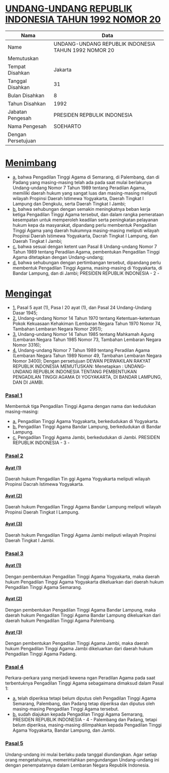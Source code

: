 # [UNDANG-UNDANG REPUBLIK INDONESIA TAHUN 1992 NOMOR 20](http://example.org/legal/document/uu/1992/20)

| Nama | Data |
| ------ | ----- |
|Name|UNDANG-UNDANG REPUBLIK INDONESIA TAHUN 1992 NOMOR 20|
|Memutuskan||
|Tempat Disahkan|Jakarta|
|Tanggal Disahkan|31|
|Bulan Disahkan|8|
|Tahun Disahkan|1992|
|Jabatan Pengesah|PRESIDEN REPBULIK INDONESIA|
|Nama Pengesah|SOEHARTO|
|Dengan Persetujuan||
# [Menimbang](http://example.org/legal/document/uu/1992/20/menimbang)

* [a.](http://example.org/legal/document/uu/1992/20/menimbang/point/a) bahwa Pengadilan Tinggi Agama di Semarang, di Palembang, dan di Padang yang masing-masing telah ada pada saat mulai berlakunya Undang-undang Nomor 7 Tahun 1989 tentang Peradilan Agama, memiliki daerah hukum yang sangat luas dan masing-masing meliputi wilayah Propinsi Daerah Istimewa Yogyakarta, Daerah Tingkat I Lampung dan Dengkulu, serta Daerah Tingkat I Jambi;
* [b.](http://example.org/legal/document/uu/1992/20/menimbang/point/b) bahwa sehubungan dengan semakin meningkatnya beban kerja ketiga Pengadilan Tinggi Agama tersebut, dan dalam rangka pemerataan kesempatan untuk memperoleh keadilan serta peningkatan pelayanan hukum kepa da masyarakat, dipandang perlu membentuk Pengadilan Tinggi Agama yang daerah hukumnya masing-masing meliputi wilayah Propinsi Daerah Istimewa Yogyakarta, Dacrah Tingkat I Lampung, dan Daerah Tingkat I Jambi;
* [c.](http://example.org/legal/document/uu/1992/20/menimbang/point/c) bahwa sesuai dengan ketent uan Pasal 8 Undang-undang Nomor 7 Tahun 1989 tentang Peradilan Agama, pembentukan Pengadilan Tinggi Agama ditetapkan dengan Undang-undang;
* [d.](http://example.org/legal/document/uu/1992/20/menimbang/point/d) bahwa sehubungan dengan pertimbangan tersebut, dipandang perlu membentuk Pengadilan Tinggi Agama, masing-masing di Yogyakarta, di Bandar Lampung, dan di Jambi; PRESIDEN REPUBLIK INDONESIA - 2 -
# [Mengingat](http://example.org/legal/document/uu/1992/20/mengingat)

* [1.](http://example.org/legal/document/uu/1992/20/mengingat/point/0001) Pasal 5 ayat (1), Pasa l 20 ayat (1), dan Pasal 24 Undang-Undang Dasar 1945;
* [2.](http://example.org/legal/document/uu/1992/20/mengingat/point/0002) Undang-undang Nomor 14 Tahun 1970 tentang Ketentuan-ketentuan Pokok Kekuasaan Kehakiman (Lembaran Negara Tahun 1970 Nomor 74, Tambahan Lembaran Negara Nomor 2951);
* [3.](http://example.org/legal/document/uu/1992/20/mengingat/point/0003) Undang-undang Nomor 14 Tahun 1985 tentang Mahkamah Agung (Lembaran Negara Tahun 1985 Nomor 73, Tambahan Lembaran Negara Nomor 3316);
* [4.](http://example.org/legal/document/uu/1992/20/mengingat/point/0004) Undang-undang Nomor 7 Tahun 1989 tentang Peradilan Agama (Lembaran Negara Tahun 1989 Nomor 49, Tambahan Lembaran Negara Nomor 3400); Dengan persetujuan DEWAN PERWAKILAN RAKYAT REPUBLIK INDONESIA MEMUTUSKAN: Menetapkan : UNDANG-UNDANG REPUBLIK INDONESIA TENTANG PEMBENTUKAN PENGADILAN TINGGI AGAMA DI YOGYAKARTA, DI BANDAR LAMPUNG, DAN DI JAMBI.

### [Pasal 1](http://example.org/legal/document/uu/1992/20/pasal/0001)
Membentuk tiga Pengadilan Tinggi Agama dengan nama dan kedudukan masing-masing:
* [a.](http://example.org/legal/document/uu/1992/20/pasal/0001/version/19920831/point/a) Pengadilan Tinggi Agama Yogyakarta, berkedudukan di Yogyakarta.
* [b.](http://example.org/legal/document/uu/1992/20/pasal/0001/version/19920831/point/b) Pengadilan Tinggi Agama Bandar Lampung, berkedudukan di Bandar Lampung.
* [c.](http://example.org/legal/document/uu/1992/20/pasal/0001/version/19920831/point/c) Pengadilan Tinggi Agama Jambi, berkedudukan di Jambi. PRESIDEN REPUBLIK INDONESIA - 3 -


### [Pasal 2](http://example.org/legal/document/uu/1992/20/pasal/0002)

#### [Ayat (1)](http://example.org/legal/document/uu/1992/20/pasal/0002/version/19920831/ayat/0001)
Daerah hukum Pengadilan Tin ggi Agama Yogyakarta meliputi wilayah Propinsi Dacrah Istimewa Yogyakarta.

#### [Ayat (2)](http://example.org/legal/document/uu/1992/20/pasal/0002/version/19920831/ayat/0002)
Daerah hukum Pengadilan Tinggi Agama Bandar Lampung meliputi wilayah Propinsi Daerah Tingkat I Lampung.

#### [Ayat (3)](http://example.org/legal/document/uu/1992/20/pasal/0002/version/19920831/ayat/0003)
Daerah hukum Pengadilan Tinggi Agama Jambi meliputi wilayah Propinsi Daerah Tingkat I Jambi.


### [Pasal 3](http://example.org/legal/document/uu/1992/20/pasal/0003)

#### [Ayat (1)](http://example.org/legal/document/uu/1992/20/pasal/0003/version/19920831/ayat/0001)
Dengan pembentukan Pengadilan Tinggi Agama Yogyakarta, maka daerah hukum Pengadilan Tinggi Agama Yogyakarta dikeluarkan dari daerah hukum Pengadilan Tinggi Agama Semarang.

#### [Ayat (2)](http://example.org/legal/document/uu/1992/20/pasal/0003/version/19920831/ayat/0002)
Dengan pembentukan Pengadilan Tinggi Agama Bandar Lampung, maka daerah hukum Pengadilan Tinggi Agama Bandar Lampung dikeluarkan dari daerah hukum Pengadilan Tinggi Agama Palembang.

#### [Ayat (3)](http://example.org/legal/document/uu/1992/20/pasal/0003/version/19920831/ayat/0003)
Dengan pembentukan Pengadilan Tinggi Agama Jambi, maka daerah hukum Pengadilan Tinggi Agama Jambi dikeluarkan dari daerah hukum Pengadilan Tinggi Agama Padang.


### [Pasal 4](http://example.org/legal/document/uu/1992/20/pasal/0004)
Perkara-perkara yang menjadi kewena ngan Peradilan Agama pada saat terbentuknya Pengadilan Tinggi Agama sebagaimana dimaksud dalam Pasal 1:
* [a.](http://example.org/legal/document/uu/1992/20/pasal/0004/version/19920831/point/a) telah diperiksa tetapi belum diputus oleh Pengadilan Tinggi Agama Semarang, Palembang, dan Padang tetap diperiksa dan diputus oleh masing-masing Pengadilan Tinggi Agama tersebut.
* [b.](http://example.org/legal/document/uu/1992/20/pasal/0004/version/19920831/point/b) sudah diajukan kepada Pengadilan Tinggi Agama Semarang, PRESIDEN REPUBLIK INDONESIA - 4 - Palembang dan Padang, tetapi belum diperiksa, masing-masing dilimpahkan kepada Pengadilan Tinggi Agama Yogyakarta, Bandar Lampung, dan Jambi.


### [Pasal 5](http://example.org/legal/document/uu/1992/20/pasal/0005)
Undang-undang ini mulai berlaku pada tanggal diundangkan. Agar setiap orang mengetahuinya, memerintahkan pengundangan Undang-undang ini dengan penempatannya dalam Lembaran Negara Republik Indonesia.
